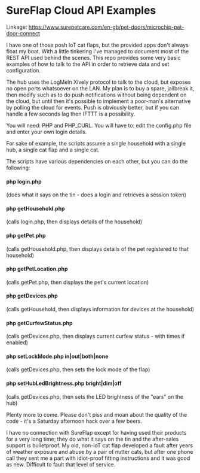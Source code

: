 # SureFlap Cloud API Examples

Linkage: https://www.surepetcare.com/en-gb/pet-doors/microchip-pet-door-connect

I have one of those posh IoT cat flaps, but the provided apps don't always float my boat. With a little tinkering I've managed to document most of the REST API used behind the scenes. This repo provides some very basic examples of how to talk to the API in order to retrieve data and set configuration.

The hub uses the LogMeIn Xively protocol to talk to the cloud, but exposes no open ports whatsoever on the LAN. My plan is to buy a spare, jailbreak it, then modify such as to do push notifications without being dependent on the cloud, but until then it's possible to implement a poor-man's alternative by polling the cloud for events. Push is obviously better, but if you can handle a few seconds lag then IFTTT is a possibility.

You will need: PHP and PHP_CURL.
You will have to: edit the config.php file and enter your own login details.

For sake of example, the scripts assume a single household with a single hub, a single cat flap and a single cat.

The scripts have various dependencies on each other, but you can do the following:

#### php login.php
(does what it says on the tin - does a login and retrieves a session token)

#### php getHousehold.php
(calls login.php, then displays details of the household)

#### php getPet.php
(calls getHousehold.php, then displays details of the pet registered to that household)

#### php getPetLocation.php
(calls getPet.php, then displays the pet's current location)

#### php getDevices.php
(calls getHousehold, then displays information for devices at the household)

#### php getCurfewStatus.php
(calls getDevices.php, then displays current curfew status - with times if enabled)

#### php setLockMode.php in|out|both|none
(calls getDevices.php, then sets the lock mode of the flap)

#### php setHubLedBrightness.php bright|dim|off
(calls getDevices.php, then sets the LED brightness of the "ears" on the hub)

Plenty more to come. Please don't piss and moan about the quality of the code - it's a Saturday afternoon hack over a few beers.

I have no connection with SureFlap except for having used their products for a very long time; they do what it says on the tin and the after-sales support is bulletproof. My old, non-IoT cat flap developed a fault after years of weather exposure and abuse by a pair of nutter cats, but after one phone call they sent me a part with idiot-proof fitting instructions and it was good as new. Difficult to fault that level of service.

